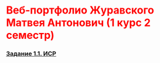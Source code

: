 <!--Автор:Журавский Матвей Антонович-->
<h1 style='color: red;'>Веб-портфолио Журавского Матвея Антонович (1 курс 2 семестр)</h1>

<h3><a href=''>Задание 1.1. ИСР</a></h3>
